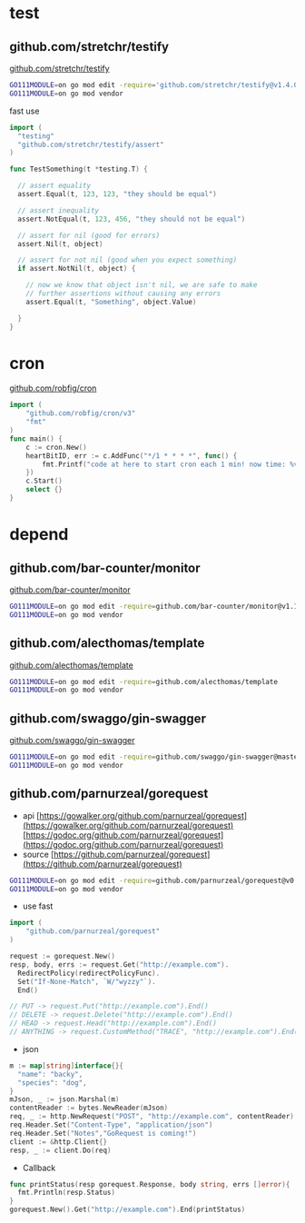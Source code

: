 # test

## github.com/stretchr/testify

[github.com/stretchr/testify](https://github.com/stretchr/testify)

```bash
GO111MODULE=on go mod edit -require='github.com/stretchr/testify@v1.4.0'
GO111MODULE=on go mod vendor
```

fast use

```go
import (
  "testing"
  "github.com/stretchr/testify/assert"
)

func TestSomething(t *testing.T) {

  // assert equality
  assert.Equal(t, 123, 123, "they should be equal")

  // assert inequality
  assert.NotEqual(t, 123, 456, "they should not be equal")

  // assert for nil (good for errors)
  assert.Nil(t, object)

  // assert for not nil (good when you expect something)
  if assert.NotNil(t, object) {

    // now we know that object isn't nil, we are safe to make
    // further assertions without causing any errors
    assert.Equal(t, "Something", object.Value)

  }
}
```

# cron

[github.com/robfig/cron](https://github.com/robfig/cron)

```go
import (
	"github.com/robfig/cron/v3"
	"fmt"
)
func main() {
	c := cron.New()
	heartBitID, err := c.AddFunc("*/1 * * * *", func() {
		fmt.Printf("code at here to start cron each 1 min! now time: %v\n", time.Now().String())
	})
	c.Start()
	select {}
}
```

# depend

## github.com/bar-counter/monitor

[github.com/bar-counter/monitor](https://github.com/bar-counter/monitor)

```bash
GO111MODULE=on go mod edit -require=github.com/bar-counter/monitor@v1.1.0
GO111MODULE=on go mod vendor
```

## github.com/alecthomas/template

[github.com/alecthomas/template](https://github.com/alecthomas/template)

```bash
GO111MODULE=on go mod edit -require=github.com/alecthomas/template
GO111MODULE=on go mod vendor
```

## github.com/swaggo/gin-swagger

[github.com/swaggo/gin-swagger](https://github.com/swaggo/gin-swagger)

```bash
GO111MODULE=on go mod edit -require=github.com/swaggo/gin-swagger@master
GO111MODULE=on go mod vendor
```

## github.com/parnurzeal/gorequest

- api [https://gowalker.org/github.com/parnurzeal/gorequest](https://gowalker.org/github.com/parnurzeal/gorequest)
[https://godoc.org/github.com/parnurzeal/gorequest](https://godoc.org/github.com/parnurzeal/gorequest)
- source [https://github.com/parnurzeal/gorequest](https://github.com/parnurzeal/gorequest)

```bash
GO111MODULE=on go mod edit -require=github.com/parnurzeal/gorequest@v0.2.16
GO111MODULE=on go mod vendor
```

- use fast

```go
import (
	"github.com/parnurzeal/gorequest"
)

request := gorequest.New()
resp, body, errs := request.Get("http://example.com").
  RedirectPolicy(redirectPolicyFunc).
  Set("If-None-Match", `W/"wyzzy"`).
  End()

// PUT -> request.Put("http://example.com").End()
// DELETE -> request.Delete("http://example.com").End()
// HEAD -> request.Head("http://example.com").End()
// ANYTHING -> request.CustomMethod("TRACE", "http://example.com").End()
```

- json

```go
m := map[string]interface{}{
  "name": "backy",
  "species": "dog",
}
mJson, _ := json.Marshal(m)
contentReader := bytes.NewReader(mJson)
req, _ := http.NewRequest("POST", "http://example.com", contentReader)
req.Header.Set("Content-Type", "application/json")
req.Header.Set("Notes","GoRequest is coming!")
client := &http.Client{}
resp, _ := client.Do(req)
```

- Callback

```go
func printStatus(resp gorequest.Response, body string, errs []error){
  fmt.Println(resp.Status)
}
gorequest.New().Get("http://example.com").End(printStatus)
```
